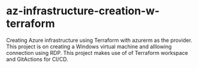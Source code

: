 # az-infrastructure-creation-w-terraform
Creating Azure infrastructure using Terraform with azurerm as the provider. This project is on creating a Windows virtual machine and alllowing connection using RDP. This project makes use of of Terraform workspace and GitActions for CI/CD.
